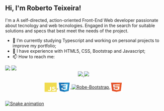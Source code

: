 ## Hi, I'm Roberto Teixeira!
I'm a A self-directed, action-oriented Front-End Web developer passionate about tecnology and web tecnologies. Engaged in the search
for suitable solutions and specs that best meet the needs of the project. 

- 🔭 I’m currently studying Typescript and working on personal projects to improve my portfolio;
- 🌱 I have experience with HTML5, CSS, Bootstrap and Javascript;
- 📫 How to reach me:

<div>
  <a href = "mailto:robertoteixeira.developer@gmail.com"><img src="https://img.shields.io/badge/-Gmail-%23333?style=for-the-badge&logo=gmail&logoColor=white" target="_blank"></a>
  <a href="https://www.linkedin.com/in/roberto-teixeira-b76530230/" target="_blank"><img src="https://img.shields.io/badge/-LinkedIn-%230077B5?style=for-the-badge&logo=linkedin&logoColor=white" target="_blank"></a> 
</div>

<div align="center">
  <a href="https://github.com/robertoteixeira-dev">
  <img height="180em" src="https://github-readme-stats.vercel.app/api?username=robertoteixeira-dev&show_icons=true&theme=dark&include_all_commits=true&count_private=true"/>
  <img height="120em" src="https://github-readme-stats.vercel.app/api/top-langs/?username=robertoteixeira-dev&layout=compact&langs_count=7&theme=dark"/>
</div>
<div align="center" style="display: inline_block"><br>
  <img align="center" alt="Robe-Js" height="30" width="40" src="https://raw.githubusercontent.com/devicons/devicon/master/icons/javascript/javascript-plain.svg">
  <img align="center" alt="Robe-CSS" height="30" width="40" src="https://raw.githubusercontent.com/devicons/devicon/master/icons/css3/css3-original.svg">
  <img align="center" alt="Robe-Bootstrap" height="30" width="40" src="https://cdn.jsdelivr.net/gh/devicons/devicon/icons/bootstrap/bootstrap-original.svg" />
  <img align="center" alt="Robe-HTML" height="30" width="40" src="https://raw.githubusercontent.com/devicons/devicon/master/icons/html5/html5-original.svg">
</div>
  
  
  ##
  
<div>
  
  ![Snake animation](https://github.com/robertoteixeira-dev/robertoteixeira-dev/blob/output/github-contribution-grid-snake.svg)
  
</div>

  
  

